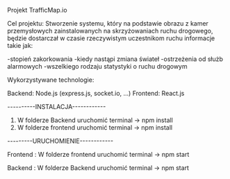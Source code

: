 Projekt TrafficMap.io

Cel projektu: Stworzenie systemu, który na podstawie obrazu z kamer przemysłowych zainstalowanych na skrzyżowaniach ruchu drogowego, będzie dostarczał w czasie rzeczywistym uczestnikom ruchu informacje takie jak: 

-stopień zakorkowania
-kiedy nastąpi zmiana świateł
-ostrzeżenia od służb alarmowych
-wszelkiego rodzaju statystyki o ruchu drogowym

Wykorzystywane technologie:

Backend: Node.js (express.js, socket.io, ...)
Frontend: React.js



----------INSTALACJA------------

1. W folderze Backend uruchomić terminal -> npm install
2. W folderze frontend uruchomić terminal -> npm install


---------URUCHOMIENIE------------

Frontend : W folderze frontend uruchomić terminal -> npm start

Backend : W folderze Backend uruchomić terminal -> npm start
